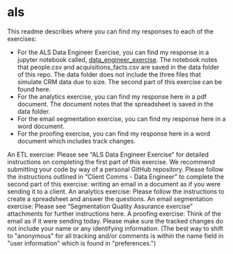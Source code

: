 # als

This readme describes where you can find my responses to each of the exercises: 

- For the ALS Data Engineer Exercise, you can find my response in a jupyter notebook called, [data_engineer_exercise](https://github.com/als2020/als/blob/master/python/data_engineer_exercises.ipynb). The notebook notes that people.csv and acquisitions_facts.csv are saved in the data folder of this repo. The data folder does not include the three files that simulate CRM data due to size. The second part of this exercise can be found here.
- For the analytics exercise, you can find my response here in a pdf document. The document notes that the spreadsheet is saved in the data folder. 
- For the email segmentation exercise, you can find my response here in a word document. 
- For the proofing exercise, you can find my response here in a word document which includes track changes.

An ETL exercise:
Please see “ALS Data Engineer Exercise” for detailed instructions on completing the first part of this exercise. We recommend submitting your code by way of a personal GitHub repository.
Please follow the instructions outlined in “Client Comms - Data Engineer” to complete the second part of this exercise: writing an email in a document as if you were sending it to a client.
An analytics exercise:
Please follow the instructions to create a spreadsheet and answer the questions.
An email segmentation exercise:
Please see “Segmentation Quality Assurance exercise” attachments for further instructions here.
A proofing exercise:
Think of the email as if it were sending today.
Please make sure the tracked changes do not include your name or any identifying information. (The best way to shift to "anonymous" for all tracking and/or comments is within the name field in "user information" which is found in "preferences.")
